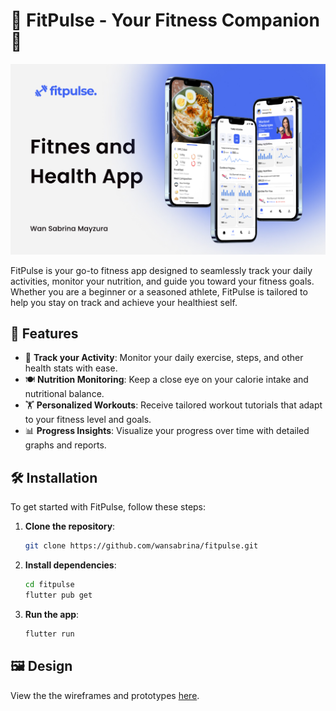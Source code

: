 # 💪 FitPulse - Your Fitness Companion 🌟

![FitPulse](./assets/images/Thumbnail.jpg)

FitPulse is your go-to fitness app designed to seamlessly track your daily activities, monitor your nutrition, and guide you toward your fitness goals. Whether you are a beginner or a seasoned athlete, FitPulse is tailored to help you stay on track and achieve your healthiest self.

## 🚀 Features

- 🧘 **Track your Activity**: Monitor your daily exercise, steps, and other health stats with ease.
- 🍽️ **Nutrition Monitoring**: Keep a close eye on your calorie intake and nutritional balance.
- 🏋️ **Personalized Workouts**: Receive tailored workout tutorials that adapt to your fitness level and goals.
- 📊 **Progress Insights**: Visualize your progress over time with detailed graphs and reports.

## 🛠️ Installation

To get started with FitPulse, follow these steps:

1. **Clone the repository**:
    ```bash
    git clone https://github.com/wansabrina/fitpulse.git
    ```

2. **Install dependencies**:
    ```bash
    cd fitpulse
    flutter pub get
    ```

3. **Run the app**:
    ```bash
    flutter run
    ```

## 🖼️ Design
View the the wireframes and prototypes [here](https://www.figma.com/design/lQHMf58b11xeb46Agq2WqF/FitPulse?node-id=80-3764&t=xk2PU7fXGEKrmt45-0).


